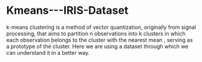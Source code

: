 # Kmeans---IRIS-Dataset
k-means clustering is a method of vector quantization, originally from signal processing, that aims to partition n observations into k clusters in which each observation belongs to the cluster with the nearest mean , serving as a prototype of the cluster. Here we are using a dataset through which we can understand it in a better way.
